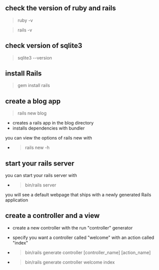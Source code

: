 ## check the version of ruby and rails

>ruby -v

>rails -v

## check version of sqlite3

 >sqlite3 --version

## install Rails

>gem install rails

## create a blog app

>rails new blog

  * creates a rails app in the blog directory
  * installs dependencies with bundler

you can view the options of rails new with

  * > rails new -h

## start your rails server

  you can start your rails server with

  * >bin/rails server

  you will see a default webpage that ships with a newly generated Rails application

## create a controller and a view

  * create a new controller with the run "controller" generator

  * specify you want a controller called "welcome" with an action called "index"

  * >bin/rails generate controller [controller_name] [action_name]

  * >bin/rails generate controller welcome index

